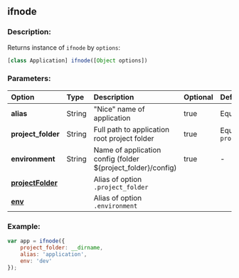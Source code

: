 ## ifnode

### Description:

Returns instance of `ifnode` by `options`:

```javascript
[class Application] ifnode([Object options])
```

### Parameters:

Option | Type | Description | Optional | Default
:------ | :---- | :----------- | :------- | :-------
<a name="alias">**alias**</a> | String | "Nice" name of application | true | Equal to `id`
**project_folder** | String | Full path to application root project folder | true | Equal to `process.argv[1]`
<a name="environment">**environment**</a> | String | Name of application config (folder ${project_folder}/config) | true | -
**[projectFolder](#alias)** | | Alias of option `.project_folder`
**[env](#environment)** | | Alias of option `.environment`

### Example:

```javascript
var app = ifnode({
    project_folder: __dirname,
    alias: 'application',
    env: 'dev'
});
```